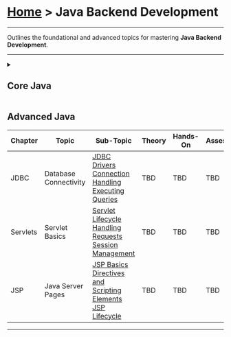 # [Home](../) >  Java Backend Development

---

Outlines the foundational and advanced topics for mastering **Java Backend Development**.

---

<details>
  <summary><h2>Core Java</h2></summary>
  
| Module | Topic | Theory | Hands-On | Assessments |
|---------|----------|------------|------|----------|
| Introduction | Overview of Java | [History and Evolution](./history-evolution)  <br> [Features of Java](./features-java)  <br> [Java Virtual Machine (JVM)](./jvm)  | TBD | TBD |
|  | Setup of Java / JDK / IDE | [Installing Java Development Kit (JDK)](./install-jdk)  <br> [Configuring IDE](./configuring-ide) | TBD | TBD |
| Object-Oriented Programming | OOP Concepts | [Encapsulation](./encapsulation)  <br> [Abstraction](./abstraction)  <br> [Inheritance](./inheritance)  <br> [Polymorphism](./polymorphism) | TBD | TBD |
| Exception Handling | Exception Handling | [Understanding exceptions](./understanding-exceptions)  <br> [try, catch, finally blocks](./try-catch-finally)  <br> [Exception Hierarchy](./exception-hierarchy) | TBD | TBD |
| Exception Handling | Custom Exception | [Types of Exceptions (Checked vs Unchecked)](./checked-unchecked-exceptions)  <br> [User Defined Exception](./user-defined-exception) | TBD | TBD |
| Multithreading | Threads in Java | [Creating Threads](./creating-threads)  <br> [Thread Lifecycle](./thread-lifecycle)  <br> [Synchronization](./synchronization) | TBD | TBD |
| Collections Framework | Java Collections | [List, Set, Map](./list-set-map)  <br> [Iterators](./iterators)  <br> [Sorting Collections](./sorting-collections) | TBD | TBD |

</details>



## Advanced Java

| Chapter | Topic | Sub-Topic | Theory | Hands-On | Assessments |
|---------|-------|-----------|--------|----------|-------------|
| JDBC | Database Connectivity | [JDBC Drivers](./jdbc-drivers)  <br> [Connection Handling](./connection-handling)  <br> [Executing Queries](./executing-queries) | TBD | TBD | TBD |
| Servlets | Servlet Basics | [Servlet Lifecycle](./servlet-lifecycle)  <br> [Handling Requests](./handling-requests)  <br> [Session Management](./session-management) | TBD | TBD | TBD |
| JSP | Java Server Pages | [JSP Basics](./jsp-basics)  <br> [Directives and Scripting Elements](./directives-scripting-elements)  <br> [JSP Lifecycle](./jsp-lifecycle) | TBD | TBD | TBD |

---

